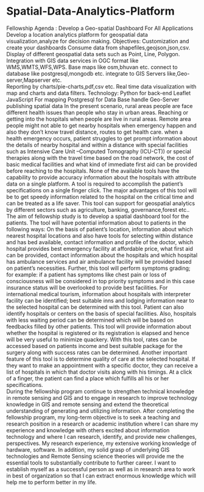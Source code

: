 # Spatial-Data-Analytics-Platform

Fellowship Agenda : Develop a Geo-spatial Dashboard For All Applications
Develop a location analytics platform for geospatial data visualization,analyze for decision making.
Objectives: 
Customization and create your dashboards
Consume data from shapefiles,geojson,json,csv.
Display of different geospatial data sets such as Point, Line, Polygon.
Integration with GIS data services in OGC format like WMS,WMTS,WFS,WPS.
Base maps like osm,bhuvan etc.
connect to database like postgresql,mongodb etc.
integrate to GIS Servers like,Geo-server,Mapserver etc.  
Reporting by charts/pie-charts,pdf,csv etc.
Real time data visualization with map and charts and data filters. 
 Technology:
Python for back-end
Leaflet JavaScript For mapping
Postgresql for Data Base handle 
Geo-Server publishing spatial data
In the present scenario, rural areas people are face different health issues than people who stay in urban areas. Reaching or getting into the hospitals when people are live in rural areas. Remote area people might not able to get nearby hospitals when emergency happen and also they don’t know travel distance, routes to get health care.
   when a health emergency occurs, patient struggles to get prompt information about the details of nearby hospital and within a distance with special facilities such as Intensive Care Unit –Computed Tomography (ICU-CT)) or special therapies along with the travel time based on the road network, the cost of basic medical facilities and what kind of immediate first aid can be provided before reaching to the hospitals. None of the available tools have the capability to provide accuracy information about the hospitals with attribute data on a single platform. A tool is required to accomplish the patient’s specifications on a single finger click. The major advantages of this tool will be to get speedy information related to the hospital on the critical time and can be treated as a life saver. This tool can support for geospatial analytics by different sectors such as agriculture, banking, governance,forest  etc..
 The aim of fellowship study is to develop a spatial dashboard tool for the patients. The tool will have potential information about to patients in the following ways: On the basis of patient’s location, information about which nearest hospital locations and also have tools for selecting within distance and  has bed available, contact information and profile of the doctor, which hospital provides best emergency facility at affordable price, what first aid can be provided, contact information about the hospitals and which hospital has ambulance services and air ambulance facility will be provided based on patient’s necessities. Further, this tool will perform symptoms grading; for example: if a patient has symptoms like chest pain or loss of consciousness will be considered in top priority symptoms and in this case insurance status will be overlooked to provide best facilities. For international medical tourism, information about hospitals with interpreter facility can be identified; best suitable inns and lodging information near to the selected hospital can be determined with this tool. Patient can also identify hospitals or centers on the basis of special facilities. Also, hospitals with less waiting period can be determined which will be based on feedbacks filled by other patients. This tool will provide information about whether the hospital is registered or its registration is elapsed and hence will be very useful to minimize quackery. With this tool, rates can be accessed based on patients income and best suitable package for the surgery along with success rates can be determined. Another important feature of this tool is to determine quality of care at the selected hospital. If they want to make an appointment with a specific doctor, they can receive a list of hospitals in which that doctor visits along with his timings. At a click of a finger, the patient can find a place which fulfills all his or her specifications.  
During the fellowship program continue to strengthen technical knowledge in remote sensing and GIS and to engage in research to improve technology knowledge in GIS and remote sensing and extend the theoretical understanding of generating and utilizing information. After completing the fellowship program, my long-term objective is to seek a teaching and research position in a research or academic institution where I can share my experience and knowledge with others excited about information technology and where I can research, identify, and provide new challenges, perspectives. My research experience, my extensive working knowledge of hardware, software. In addition, my solid grasp of underlying GIS technologies and Remote Sensing science theories will provide me the essential tools to substantially contribute to further career. I want to establish myself as a successful person as well as in research area to work in best of organization so that I can extract enormous knowledge which will help me to perform better in my life.
